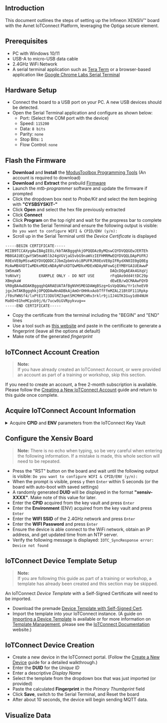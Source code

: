 ## Introduction

This document outlines the steps of setting up the Infineon XENSIV&trade; board
with the Avnet IoTConnect Platform, leveraging the Optiga secure element.

## Prerequisites
* PC with Windows 10/11
* USB-A to micro-USB data cable
* 2.4GHz WiFi Network
* A serial terminal application such as [Tera Term](https://ttssh2.osdn.jp/index.html.en) or a browser-based application like [Google Chrome Labs Serial Terminal](https://googlechromelabs.github.io/serial-terminal/)

## Hardware Setup

* Connect the board to a USB port on your PC.  A new USB devices should be detected.
* Open the Serial Terminal application and configure as shown below:
  * Port: (Select the COM port with the device)
  * Speed: `115200`
  * Data: `8 bits`
  * Parity: `none`
  * Stop Bits: `1`
  * Flow Control: `none` 

## Flash the Firmware

* **Download** and **Install** the [ModusToolbox Programming Tools](https://softwaretools.infineon.com/tools/com.ifx.tb.tool.modustoolboxprogtools) (An account is required to download)
* **Download** and **Extract** the prebuild [Firmware](https://saleshosted.z13.web.core.windows.net/sdk/infineon/iotc-xensiv-demo-101623.zip)
* Launch the *mtb-programmer* software and update the firmware if prompted
* Click the dropdown box next to *Probe/Kit* and select the item begining with **"CYSBSYSKIT-"**
* Click **Open** and select the hex file previously extracted
* Click **Connect**
* Click **Program** on the top right and wait for the propress bar to complete
* Switch to the Serial Terminal and ensure the following output is visible:  `Do you want to configure WIFI & CPID/ENV (y/n):`
* Scroll up in the Serial Terminal until the *Device Certificate* is displayed
```
-----BEGIN CERTIFICATE-----
MIIB9TCCAXygAwIBAgIEOi/kbTAKBggqhkjOPQQDAzByMQswCQYDVQQGEwJERTEh
MB8GA1UECgwYSW5maW5lb24gVGVjaG5vbG9naWVzIEFHMRMwEQYDVQQLDApPUFRJ
R0EoVE0pMSswKQYDVQQDDCJJbmZpbmVvbiBPUFRJR0EoVE0pIFRydXN0IE0gQ0Eg
MzAwMB4XDTIwMDkxMDExNDAyNFoXDTQwMDkxMDExNDAyNFowGjEYMBYGA1UEAwwP
SW5maW5                                        DAQcDQgAEAk4GXqVj
YoNVwYj        EXAMPLE ONLY - DO NOT USE       rFqQAo9dd4ttDC29p
XBmgkaW                                        dEwEB/wQCMAAwFQYD
VR0gBA4wDDAKBggqghQARAEUATAfBgNVHSMEGDAWgBSzg+GsVpQGWa/Yr1cheEV0
jgxJmTAKBggqhkjOPQQDAwNnADBkAjAmOrOHHkxAobTfFfmMZAL21BtOF111Rpkp
/f0sFWNSf4/lxPtE1TJ3DUlMZ3qmtSMCMHPCHRv3rklr9jiIJ4GTKIGuy1d04NUH
Ma0O+81heMCpsb9j/6/7ucw9iGVRpykvug==
-----END CERTIFICATE-----
```
* Copy the certificate from the terminal including the "BEGIN" and "END" lines
* Use a tool such as [this website](https://www.samltool.com/fingerprint.php) and paste in the certificate to generate a fingerprint (leave all the options at default)
* Make note of the generated *fingerprint*

## IoTConnect Account Creation

> **Note:**  
> If you have already created an IoTConnect Account, or were provided an account as part of a training or workshop, skip this section.

If you need to create an account, a free 2-month subscription is available.  Please follow the [Creating a New IoTConnect Account](https://github.com/avnet-iotconnect/avnet-iotconnect.github.io/blob/main/documentation/iotconnect/subscription/subscription.md) guide and return to this guide once complete.

## Acquire IoTConnect Account Information

<details><summary>Acquire <b>CPID</b> and <b>ENV</b> parameters from the IoTConnect Key Vault</summary>
<img style="width:75%; height:auto" src="https://github.com/avnet-iotconnect/avnet-iotconnect.github.io/blob/bbdc9f363831ba607f40805244cbdfd08c887e78/assets/cpid_and_env.png"/>
</details>

## Configure the Xensiv Board

> **Note:**
> There is no echo when typing, so be very careful when entering the following information. If a mistake is made, this whole section will need to be repeated.

* Press the "RST" button on the board and wait until the following output is visible:  `Do you want to configure WIFI & CPID/ENV (y/n):`
* When the prompt is visible, press `y` then `Enter` within 5 seconds (or the board with auto-boot with saved settings)
* A randomly generated **DUID** will be displayed in the format **"xensiv-XXXX"**.  Make note of this value for later.
* Enter the **CPID** acquired from the key vault and press `Enter`
* Enter the **Environment** (ENV) acquired from the key vault and press `Enter`
* Enter the **WIFI SSID** of the 2.4GHz network and press `Enter`
* Enter the **WIFI Password** and press `Enter`
* Ensure the device is able connect to the WiFi network, obtain an IP address, and get updated time from an NTP server.  
* Verify the following message is displayed: `IOTC_SyncResponse error: Device not found`

## IoTConnect Device Template Setup

> **Note:**  
> If you are following this guide as part of a training or workshop, a template has already been created and this section may be skipped.

An IoTConnect *Device Template* with a Self-Signed Certificate will need to be imported.
* Download the premade [Device Template with Self-Signed Cert](https://github.com/avnet-iotconnect/avnet-iotconnect.github.io/blob/main/documentation/avnet-iotc-mtb-xensiv-example/templates/device/xensiv_ss_template.JSON).
* Import the template into your IoTConnect instance. (A guide on [Importing a Device Template](https://github.com/avnet-iotconnect/avnet-iotconnect.github.io/blob/main/documentation/iotconnect/import_device_template.md) is available or for more information on [Template Management](https://docs.iotconnect.io/iotconnect/user-manuals/devices/template-management/), please see the [IoTConnect Documentation](https://iotconnect.io) website.)

## IoTConnect Device Creation

* Create a new device in the IoTConnect portal. (Follow the [Create a New Device](https://github.com/avnet-iotconnect/avnet-iotconnect.github.io/blob/main/documentation/iotconnect/create_new_device.md) guide for a detailed walkthrough.)
* Enter the **DUID** for the <var>Unique ID</var>
* Enter a descriptive <var>Display Name</var>
* Select the template from the dropdown box that was just imported (or provided)
* Paste the calculated **Fingerprint** in the *Primary Thumbprint* field
* Click **Save**, switch to the Serial Terminal, and Reset the board
* After about 10 seconds, the device will begin sending MQTT data.

## Visualize Data ##

